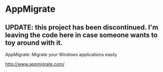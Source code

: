 AppMigrate
==========

UPDATE: this project has been discontinued. I'm leaving the code here in case someone wants to toy around with it.
----------

AppMigrate: Migrate your Windows applications easily

http://www.appmigrate.com/
